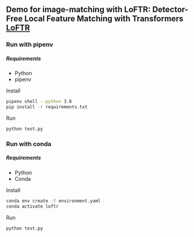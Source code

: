 ## Demo for image-matching with LoFTR: Detector-Free Local Feature Matching with Transformers [LoFTR](https://github.com/zju3dv/LoFTR)

### Run with pipenv

##### Requirements
* Python
* pipenv

Install

```bash
pipenv shell --python 3.8
pip install -r requirements.txt
```

Run
```bash
python test.py
```

### Run with conda

##### Requirements
* Python
* Conda

Install

```bash
conda env create -f environment.yaml
conda activate loftr
```

Run
```bash
python test.py
```